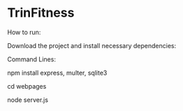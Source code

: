 # TrinFitness

How to run: 

Download the project and install necessary dependencies:

Command Lines:

npm install express, multer, sqlite3

cd webpages

node server.js